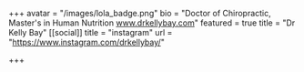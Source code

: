 +++
avatar = "/images/lola_badge.png"
bio = "Doctor of Chiropractic, Master's in Human Nutrition www.drkellybay.com"
featured = true
title = "Dr Kelly Bay"
[[social]]
title = "instagram"
url = "https://www.instagram.com/drkellybay/"

+++
